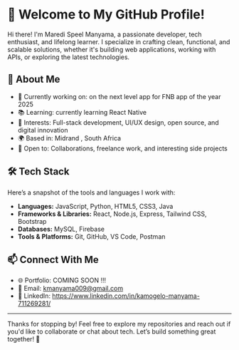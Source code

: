 # 👋 Welcome to My GitHub Profile!

Hi there! I'm Maredi Speel Manyama, a passionate developer, tech enthusiast, and lifelong learner. I specialize in crafting clean, functional, and scalable solutions, whether it's building web applications, working with APIs, or exploring the latest technologies.

## 🚀 About Me

- 💼 Currently working on: on the next level app for FNB app of the year 2025
- 📚 Learning: currently learning React Native
- 🎯 Interests: Full-stack development, UI/UX design, open source, and digital innovation
- 🌍 Based in: Midrand , South Africa
- 🤝 Open to: Collaborations, freelance work, and interesting side projects

## 🛠️ Tech Stack

Here’s a snapshot of the tools and languages I work with:

- **Languages:** JavaScript, Python, HTML5, CSS3, Java
- **Frameworks & Libraries:** React, Node.js, Express, Tailwind CSS, Bootstrap
- **Databases:**  MySQL, Firebase
- **Tools & Platforms:** Git, GitHub, VS Code, Postman


## 📫 Connect With Me

- 🌐 Portfolio: COMING SOON !!!
- 📧 Email: kmanyama009@gmail.com
- 💼 LinkedIn: https://www.linkedin.com/in/kamogelo-manyama-711269281/

---

Thanks for stopping by! Feel free to explore my repositories and reach out if you'd like to collaborate or chat about tech. Let’s build something great together! 🚀
